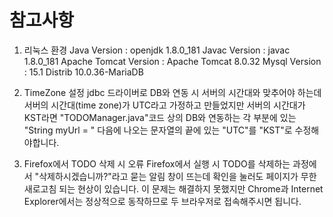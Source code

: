 # 참고사항
1. 리눅스 환경
Java Version : openjdk 1.8.0_181
Javac Version : javac 1.8.0_181
Apache Tomcat Version : Apache Tomcat 8.0.32
Mysql Version : 15.1 Distrib 10.0.36-MariaDB


2. TimeZone 설정
jdbc 드라이버로 DB와 연동 시 서버의 시간대와 맞추어야 하는데 서버의 시간대(time zone)가 UTC라고 가정하고 만들었지만 서버의 시간대가 KST라면 "TODOManager.java"코드 상의 DB와 연동하는 각 부분에 있는 "String myUrl = " 다음에 나오는 문자열의 끝에 있는 "UTC"를 "KST"로 수정해야합니다.


3. Firefox에서 TODO 삭제 시 오류
Firefox에서 실행 시 TODO를 삭제하는 과정에서 "삭제하시겠습니까?"라고 묻는 알림 창이 뜨는데 확인을 눌러도 페이지가 무한 새로고침 되는 현상이 있습니다. 이 문제는 해결하지 못했지만 Chrome과 Internet Explorer에서는 정상적으로 동작하므로 두 브라우저로 접속해주시면 됩니다.
